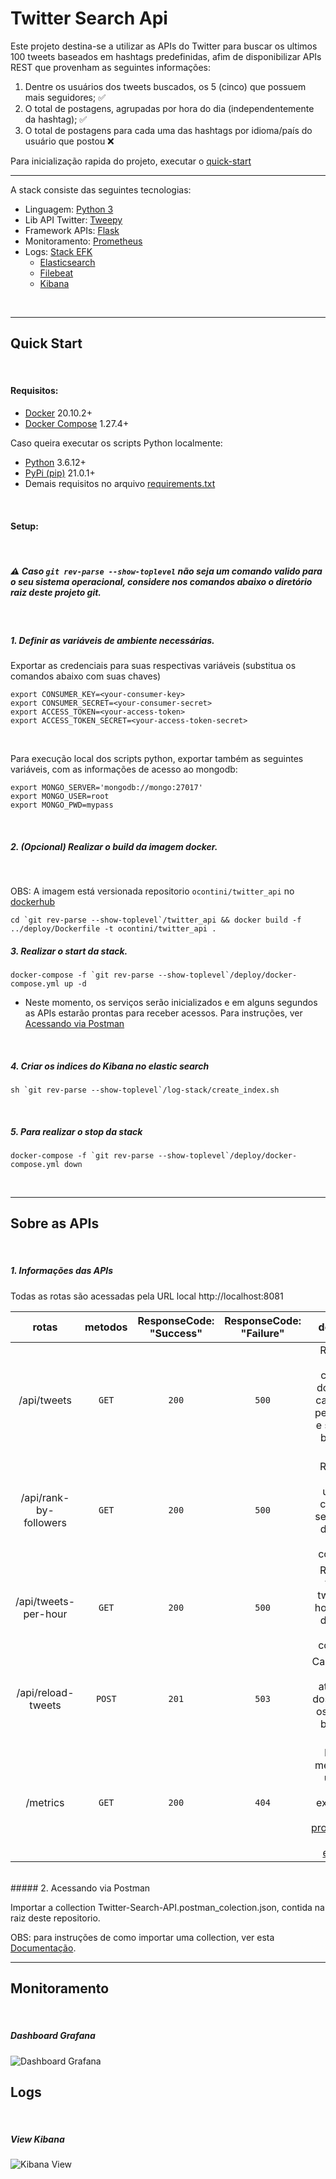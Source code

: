 # Twitter Search Api

Este projeto destina-se a utilizar as APIs do Twitter para buscar os ultimos 100 tweets baseados em hashtags predefinidas, afim de disponibilizar APIs REST que provenham as seguintes informações:

1. Dentre os usuários dos tweets buscados, os 5 (cinco) que possuem mais seguidores; :white_check_mark:
2. O total de postagens, agrupadas por hora do dia (independentemente da hashtag); :white_check_mark:
3. O total de postagens para cada uma das hashtags por idioma/país do usuário que postou :x:

Para inicialização rapida do projeto, executar o [quick-start](#quick-start)
<br>

-----

A stack consiste das seguintes tecnologias:

- Linguagem: [Python 3](https://www.python.org/)
- Lib API Twitter: [Tweepy](https://www.tweepy.org/)
- Framework APIs: [Flask](https://palletsprojects.com/p/flask/)
- Monitoramento: [Prometheus](https://prometheus.io/)
- Logs: [Stack EFK](https://www.digitalocean.com/community/tutorials/how-to-set-up-an-elasticsearch-fluentd-and-kibana-efk-logging-stack-on-kubernetes-pt)
    - [Elasticsearch](https://www.elastic.co/pt/elasticsearch/) 
    - [Filebeat](https://www.elastic.co/pt/beats/filebeat)
    - [Kibana](https://www.elastic.co/pt/kibana)
<br>


-----
## <a name=quick-start></a>Quick Start
<br>

#### Requisitos:

- [Docker](https://www.docker.com/products/docker-desktop) 20.10.2+
- [Docker Compose](https://docs.docker.com/compose/install/) 1.27.4+

Caso queira executar os scripts Python localmente:

- [Python](https://www.python.org/) 3.6.12+
- [PyPi (pip)](https://pypi.org/project/pip/) 21.0.1+
- Demais requisitos no arquivo [requirements.txt](twitter_api/requirements.txt)
<br>

#### Setup:
<br>

##### :warning: Caso `git rev-parse --show-toplevel` não seja um comando valido para o seu sistema operacional, considere nos comandos abaixo o diretório raiz deste projeto git.
<br>

##### 1. Definir as variáveis de ambiente necessárias.

Exportar as credenciais para suas respectivas variáveis (substitua os comandos abaixo com suas chaves)

```
export CONSUMER_KEY=<your-consumer-key>
export CONSUMER_SECRET=<your-consumer-secret>
export ACCESS_TOKEN=<your-access-token>
export ACCESS_TOKEN_SECRET=<your-access-token-secret>
```
<br>

Para execução local dos scripts python, exportar também as seguintes variáveis, com as informações de acesso ao mongodb:

```
export MONGO_SERVER='mongodb://mongo:27017'
export MONGO_USER=root
export MONGO_PWD=mypass
```
<br>

##### 2. (Opcional) Realizar o build da imagem docker.
<br>


OBS: A imagem está versionada repositorio `ocontini/twitter_api` no [dockerhub](https://hub.docker.com)

```
cd `git rev-parse --show-toplevel`/twitter_api && docker build -f ../deploy/Dockerfile -t ocontini/twitter_api .
```

##### 3. Realizar o start da stack.

```
docker-compose -f `git rev-parse --show-toplevel`/deploy/docker-compose.yml up -d
```

- Neste momento, os serviços serão inicializados e em alguns segundos as APIs estarão prontas para receber acessos. Para instruções, ver [Acessando via Postman](#access-apis)
<br>

##### 4. Criar os indices do Kibana no elastic search

```
sh `git rev-parse --show-toplevel`/log-stack/create_index.sh
```
<br>

##### 5. Para realizar o stop da stack

```
docker-compose -f `git rev-parse --show-toplevel`/deploy/docker-compose.yml down
```
<br>

-----

## <a name=about-apis></a>Sobre as APIs
<br>

##### 1. Informações das APIs

Todas as rotas são acessadas pela URL local http://localhost:8081

|        **rotas**       	| **metodos** 	| **ResponseCode:<br>"Success"** 	| **ResponseCode:<br>"Failure"** 	|                                      **descricao**                                      	|
|:----------------------:	|:-----------:	|:------------------------------:	|:------------------------------:	|:---------------------------------------------------------------------------------------:	|
| /api/tweets            	|    `GET`    	|              `200`             	|              `500`             	| Retorna a lista completa dos tweets carregados pelo loader, e salvos no banco de dados. 	|
| /api/rank-by-followers 	|    `GET`    	|              `200`             	|              `500`             	| Retorna o top 5 usuarios com mais seguidores, dentre os tweets coletados.               	|
| /api/tweets-per-hour   	|    `GET`    	|              `200`             	|              `500`             	| Retorna o total de tweets por hora do dia, dentre os tweets coletados.                  	|
| /api/reload-tweets     	|    `POST`   	|              `201`             	|              `503`             	| Carrega uma lista atualizada dos tweets e os salva no banco de dados.                   	|
| /metrics               	|    `GET`    	|              `200`             	|              `404`             	| Retorna metricas de uso das APIs, exportadas pela lib [prometheus-flask-exporter](https://pypi.org/project/prometheus-flask-exporter/)       	|

<br>
##### 2. <a name=access-apis></a>Acessando via Postman

Importar a collection Twitter-Search-API.postman_colection.json, contida na raiz deste repositorio.

OBS: para instruções de como importar uma collection, ver esta [Documentação](https://learning.postman.com/docs/getting-started/importing-and-exporting-data/#importing-data-into-postman).

-----

## <a name=about-apis></a>Monitoramento
<br>

##### Dashboard Grafana

![Dashboard Grafana](https://user-images.githubusercontent.com/15928493/107487972-84464a00-6b65-11eb-9412-f2ba866b30f0.png)
<br>

## <a name=about-apis></a>Logs
<br>

##### View Kibana

![Kibana View](https://user-images.githubusercontent.com/15928493/107518496-d4390700-6b8d-11eb-8eb3-68271f5afb72.png)
